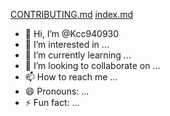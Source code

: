 [CONTRIBUTING.md](https://github.com/user-attachments/files/16827279/CONTRIBUTING.md)
[index.md](https://github.com/user-attachments/files/16827278/index.md)
- 👋 Hi, I’m @Kcc940930
- 👀 I’m interested in ...
- 🌱 I’m currently learning ...
- 💞️ I’m looking to collaborate on ...
- 📫 How to reach me ...
- 😄 Pronouns: ...
- ⚡ Fun fact: ...

<!---
Kcc940930/Kcc940930 is a ✨ special ✨ repository because its `README.md` (this file) appears on your GitHub profile.
You can click the Preview link to take a look at your changes.
--->
